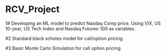 # RCV_Project

1# Developing an ML model to predict Nasdaq Comp price. Using VIX, US 10-year, US Tech Index and Nasdaq Futures-100 as variables.

#2 Standard black scholes model for call/option pricing.

#3 Basic Monte Carlo Simulation for call option pricing.
